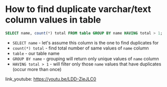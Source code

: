 # How to find duplicate varchar/text column values in table

```sql
SELECT name, count(*) total FROM table GROUP BY name HAVING total > 1;
```

- `SELECT name` - let's assume this column is the one to find duplicates for
- `count(*) total` - find total number of same values of ```name``` column
- `table` - our table name
- `GROUP BY name` - grouping will return only unique values of ```name``` column
- `HAVING total > 1` - will filter only those ```name``` values that have duplicates (occur more than once)


link_youtube: https://youtu.be/LDD-ZieJLC0
